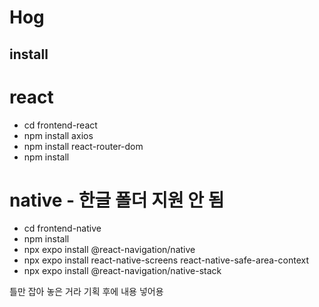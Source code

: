 # Hog
## install
# react
- cd frontend-react
- npm install axios
- npm install react-router-dom
- npm install
# native - 한글 폴더 지원 안 됨
- cd frontend-native
- npm install
- npx expo install @react-navigation/native
- npx expo install react-native-screens react-native-safe-area-context
- npx expo install @react-navigation/native-stack

틀만 잡아 놓은 거라 기획 후에 내용 넣어용